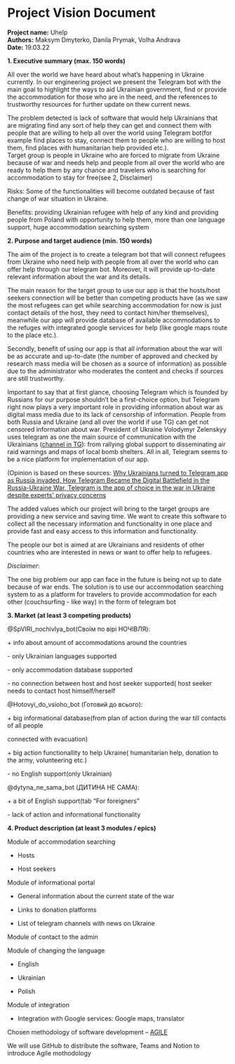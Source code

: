 # Project Vision Document
**Project name:** Uhelp  
**Authors:** Maksym Dmyterko, Danila Prymak, Volha Andrava  
**Date:** 19.03.22  

**1. Executive summary (max. 150 words)**  

All over the world we have  heard about what’s happening in Ukraine currently. In our engineering project we present the Telegram bot with the main goal to highlight the ways to aid Ukrainian government, find or provide the accommodation for those who are in the need, and the references to trustworthy resources for further update on thew current news.

The problem detected is lack of software that would help Ukrainians that are migrating find any sort of help they can get and connect them with people that are willing to help all over the world using Telegram bot(for example find places to stay, connect them to people who are willing to host them, find places with humanitarian help provided etc.).    
Target group is people in Ukraine who are forced to migrate from Ukraine because of war and needs help and people from all over the world who are ready to help them by any chance and travelers who is searching for accommodation to stay for free(see 2, Disclaimer)  

Risks: Some of the functionalities will become outdated because of fast change of war situation in Ukraine.

Benefits: providing Ukrainian refugee with help of any kind and providing people from Poland with opportunity to help them, more than one language support, huge accommodation searching system 

**2. Purpose and target audience (min. 150 words)**  

The aim of the project is to create a telegram bot that will connect refugees from Ukraine who need help with people from all over the world who can offer help through our telegram bot. Moreover, it will provide up-to-date relevant information about the war and its details. 

 

The main reason for the target group to use our app is that the hosts/host seekers connection will be better than competing products have (as we saw the most refugees can get while searching accommodation for now is just contact details of the host, they need to contact him/her themselves), meanwhile our app will provide database of available accommodations to the refuges with integrated google services for help (like google maps route to the place etc.).  

 

Secondly, benefit of using our app is that all information about the war will be as accurate and up-to-date (the number of approved and checked by research mass media will be chosen as a source of information) as possible due to the administrator who moderates the content and checks if sources are still trustworthy. 

 

Important to say that at first glance, choosing Telegram which is founded by Russians for our purpose shouldn’t be a first-choice option, but Telegram right now plays a very important role in providing information about war as digital mass media due to its lack of censorship of information. People from both Russia and Ukraine (and all over the world if use TG) can get not censored information about war. President of Ukraine Volodymyr Zelenskyy uses telegram as one the main source of communication with the Ukrainians ([channel in TG](https://t.me/V_Zelenskiy_official)): from rallying global support to disseminating air raid warnings and maps of local bomb shelters. All in all, Telegram seems to be a nice platform for implementation of our app. 

(Opinion is based on these sources: [Why Ukrainians turned to Telegram app as Russia invaded, How Telegram Became the Digital Battlefield in the Russia-Ukraine War, Telegram is the app of choice in the war in Ukraine despite experts' privacy concerns](https://www.npr.org/2022/03/14/1086483703/telegram-ukraine-war-russia?t=1650114416921)

 

 The added values which our project will bring to the target groups are providing a new service and saving time. We want to create this software to collect all the necessary information and functionality in one place and provide fast and easy access to this information and functionality. 

The people our bot is aimed at are Ukrainians and residents of other countries who are interested in news or want to offer help to refugees. 

 

*Disclaimer*: 

The one big problem our app can face in the future is being not up to date because of war ends. The solution is to use our accommodation searching system to as a platform for travelers to provide accommodation for each other (couchsurfing - like way) in the form of telegram bot 

**3. Market (at least 3 competing products)**

@SpVIRI_nochivlya_bot(Своїм по вірі НОЧІВЛЯ):

\+ info about amount of accommodations around the countries 

\- only Ukrainian languages supported 

\- only accommodation database supported 

\- no connection between host and host seeker supported( host seeker needs to contact host 		himself/herself 

 

@Hotovyi_do_vsioho_bot  (Готовий до всього): 

\+ big informational database(from plan of action during the war till contacts of all people        

connected with evacuation) 

\+ big action functionallity to help Ukraine( humanitarian help, donation to the army, 		volunteering etc.) 

\- no English support(only Ukrainian) 

@dytyna_ne_sama_bot (ДИТИНА НЕ САМА): 

\+ a bit of English support(tab “For foreigners” 

\- lack of action and informational functionality 

 
**4. Product description (at least 3 modules / epics)**

Module of accommodation searching 
- Hosts 

- Host seekers 

Module of informational portal 

- General information about the current state of the war 

- Links to donation platforms 

- List of telegram channels with news on Ukraine 

Module of contact to the admin 

Module of changing the language 

- English 

- Ukrainian 

- Polish 

Module of integration 

- Integration with Google services: Google maps, translator 

Chosen methodology of software development – [AGILE](https://www.synopsys.com/blogs/software-security/top-4-software-development-methodologies/)

We will use GitHub to distribute the software, Teams and Notion to introduce Agile mothodology 
